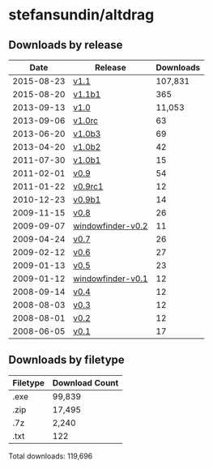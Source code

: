 # stefansundin/altdrag

## Downloads by release

Date       | Release                                | Downloads
---------- | -------------------------------------- | ---------
2015-08-23 | [v1.1](v1.1)                           |   107,831
2015-08-20 | [v1.1b1](v1.1b1)                       |       365
2013-09-13 | [v1.0](v1.0)                           |    11,053
2013-09-06 | [v1.0rc](v1.0rc)                       |        63
2013-06-20 | [v1.0b3](v1.0b3)                       |        69
2013-04-20 | [v1.0b2](v1.0b2)                       |        42
2011-07-30 | [v1.0b1](v1.0b1)                       |        15
2011-02-01 | [v0.9](v0.9)                           |        54
2011-01-22 | [v0.9rc1](v0.9rc1)                     |        12
2010-12-23 | [v0.9b1](v0.9b1)                       |        14
2009-11-15 | [v0.8](v0.8)                           |        26
2009-09-07 | [windowfinder-v0.2](windowfinder-v0.2) |        11
2009-04-24 | [v0.7](v0.7)                           |        26
2009-02-12 | [v0.6](v0.6)                           |        27
2009-01-13 | [v0.5](v0.5)                           |        23
2009-01-12 | [windowfinder-v0.1](windowfinder-v0.1) |        12
2008-09-14 | [v0.4](v0.4)                           |        12
2008-08-03 | [v0.3](v0.3)                           |        12
2008-08-01 | [v0.2](v0.2)                           |        12
2008-06-05 | [v0.1](v0.1)                           |        17

## Downloads by filetype

Filetype | Download Count
-------- | --------------
.exe     |         99,839
.zip     |         17,495
.7z      |          2,240
.txt     |            122

Total downloads: 119,696
